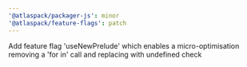 ```yaml
---
'@atlaspack/packager-js': minor
'@atlaspack/feature-flags': patch
---
```


Add feature flag 'useNewPrelude' which enables a micro-optimisation removing a 'for in' call and replacing with undefined check
